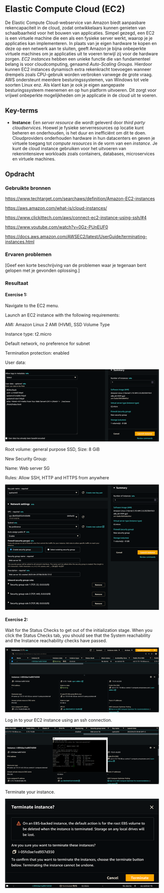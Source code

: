 # Elastic Compute Cloud (EC2)

De Elastic Compute Cloud-webservice van Amazon biedt aanpasbare rekencapaciteit in de cloud, zodat ontwikkelaars kunnen genieten van schaalbaarheid voor het bouwen van applicaties. Simpel gezegd, een EC2 is een virtuele machine die een als een fysieke server werkt, waarop je je applicaties kan implementeren. In plaats van je eigen hardware te kopen en deze op een netwerk aan te sluiten, geeft Amazon je bijna onbeperkte virtuele machines om je applicaties uit te voeren terwijl zij voor de hardware zorgen. _EC2 instances_ hebben een unieke functie die van fundamenteel belang is voor cloudcomputing, genaamd _Auto-Scaling Groups_. Hierdoor kunnen EC2 instances dynamisch extra rekenkracht toevoegen wanneer drempels zoals CPU-gebruik worden verbroken vanwege de grote vraag. AWS ondersteunt meerdere besturingssystemen, van Windows tot vele soorten Linux enz. Als klant kan je ook je eigen aangepaste besturingssysteem meenemen en op hun platform uitvoeren. Dit zorgt voor vrijwel onbeperkte mogelijkheden om je applicatie in de cloud uit te voeren.



## Key-terms

- **Instance**: Een _server resource_ die wordt geleverd door _third party cloudservices_. Hoewel je fysieke serverresources op locatie kunt beheren en onderhouden, is het duur en inefficiënt om dit te doen. Cloudproviders onderhouden hardware in hun datacenters en geven je virtuele toegang tot _compute resources_ in de vorm van een _instance_. Je kunt de cloud instance gebruiken voor het uitvoeren van rekenintensieve workloads zoals containers, databases, microservices en virtuele machines.

## Opdracht
### Gebruikte bronnen

https://www.techtarget.com/searchaws/definition/Amazon-EC2-instances

https://aws.amazon.com/what-is/cloud-instances/

https://www.clickittech.com/aws/connect-ec2-instance-using-ssh/#4

https://www.youtube.com/watch?v=0Gz-PUnEUF0

https://docs.aws.amazon.com/AWSEC2/latest/UserGuide/terminating-instances.html

### Ervaren problemen
[Geef een korte beschrijving van de problemen waar je tegenaan bent gelopen met je gevonden oplossing.]

### Resultaat

#### Exercise 1:
Navigate to the EC2 menu.

Launch an EC2 instance with the following requirements:

AMI: Amazon Linux 2 AMI (HVM), SSD Volume Type

Instance type: t2.micro

Default network, no preference for subnet

Termination protection: enabled

User data:

![ec2prelaunch2](https://github.com/techgrounds/techgrounds-EligioPessoa/blob/main/00_includes/AWS-06_ec2prelaunch2.png)


Root volume: general purpose SSD, Size: 8 GiB

New Security Group:

Name: Web server SG

Rules: Allow SSH, HTTP and HTTPS from anywhere

![prelaunch](https://github.com/techgrounds/techgrounds-EligioPessoa/blob/main/00_includes/AWS-06_ec2prelaunch.png)

#### Exercise 2:
Wait for the Status Checks to get out of the initialization stage. When you click the Status Checks tab, you should see that the System reachability and the Instance reachability checks have passed.



![launch](https://github.com/techgrounds/techgrounds-EligioPessoa/blob/main/00_includes/AWS-06_ec2launch.png)

Log in to your EC2 instance using an ssh connection.

![ec2loggedin](https://github.com/techgrounds/techgrounds-EligioPessoa/blob/main/00_includes/AWS-06_ec2loggedin.png)


Terminate your instance.

![terminate](https://github.com/techgrounds/techgrounds-EligioPessoa/blob/main/00_includes/AWS-06_terminate.png)
![terminated](https://github.com/techgrounds/techgrounds-EligioPessoa/blob/main/00_includes/AWS-06_terminated.png)
